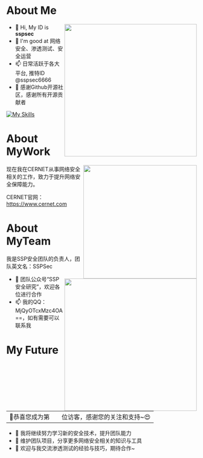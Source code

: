 # About Me

<img align='right' src="https://github-readme-stats.zohan.tech/api?username=sspsec&hide_title=true&hide_border=true&show_icons=true&include_all_commits=true&bg_color=0,EC6C6C,FFD479,FFFC79,73FA79&theme=graywhite&locale=cn" width="350">

- 👋 Hi, My ID is **sspsec**
- 👀 I'm good at 网络安全、渗透测试、安全运营
- 📫 日常活跃于各大平台, 推特ID @sspsec6666
- 💞️ 感谢Github开源社区，感谢所有开源贡献者

[![My Skills](https://skillicons.dev/icons?i=python,flask,java,spring,idea,go,aws,cloudflare,gcp,linux,raspberrypi,docker,kubernetes,bash,php,html,js,androidstudio,cpp,c,git,githubactions,md,mysql,redis,arduino,ps,pr,twitter)](https://skillicons.dev)

# About MyWork

<img align='right' src="https://www.cernet.com/static/cernet/img/logo.png" width="300">

现在我在CERNET从事网络安全相关的工作，致力于提升网络安全保障能力。

CERNET官网：https://www.cernet.com

# About MyTeam

<img align='right' src="./ssp.png" width="350">

我是SSP安全团队的负责人，团队英文名：SSPSec
- 💞️ 团队公众号“SSP安全研究”，欢迎各位进行合作
- 📫 我的QQ：MjQyOTcxMzc4OA==，如有需要可以联系我

# My Future

<table>
  <tr>
    <td>🥰恭喜您成为第</td>
    <td><img src="https://profile-counter.glitch.me/sspsec/count.svg" alt="" /></td>
    <td>位访客，感谢您的关注和支持~😍</td>
  </tr>
</table>

- 👀 我将继续努力学习新的安全技术，提升团队能力
- 🌱 维护团队项目，分享更多网络安全相关的知识与工具
- 👋 欢迎与我交流渗透测试的经验与技巧，期待合作~
